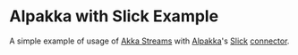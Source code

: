 # Alpakka with Slick Example

A simple example of usage of [Akka Streams](https://doc.akka.io/docs/akka/2.5.13/stream/index.html) with 
[Alpakka](https://developer.lightbend.com/docs/alpakka/current/)'s [Slick](http://slick.lightbend.com/) 
[connector](https://developer.lightbend.com/docs/alpakka/current/slick.html).